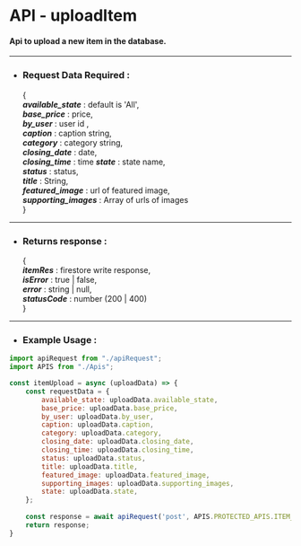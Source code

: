 # API - uploadItem
#### Api to upload a new item in the database.

------------------------

- ### Request Data Required :

  {  
  **_available_state_** :  default is 'All',  
  **_base_price_** : price,  
  **_by_user_** : user id ,  
  **_caption_** : caption string,  
  **_category_** : category string,  
  **_closing_date_** : date,  
  **_closing_time_** : time 
  **_state_** : state name,  
  **_status_** : status,  
  **_title_** : String,  
  **_featured_image_** : url of featured image,  
  **_supporting_images_** : Array of urls of images  
  }

------------------

- ### Returns response :

  {  
  **_itemRes_** : firestore write response,  
  **_isError_** : true | false,  
  **_error_** : string | null,  
  **_statusCode_** : number (200 | 400)  
  }

----------------------

- ### Example Usage :

```javascript
import apiRequest from "./apiRequest";
import APIS from "./Apis";

const itemUpload = async (uploadData) => {
    const requestData = {
        available_state: uploadData.available_state,
        base_price: uploadData.base_price,
        by_user: uploadData.by_user,
        caption: uploadData.caption,
        category: uploadData.category,
        closing_date: uploadData.closing_date,
        closing_time: uploadData.closing_time,
        status: uploadData.status,
        title: uploadData.title,
        featured_image: uploadData.featured_image,
        supporting_images: uploadData.supporting_images,
        state: uploadData.state,
    };
    
    const response = await apiRequest('post', APIS.PROTECTED_APIS.ITEM_UPLOAD, requestData, 'application/json', true);
    return response;
}
```